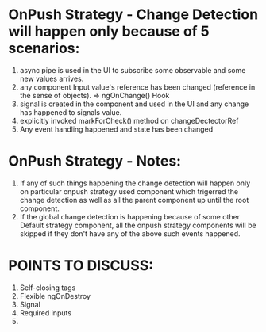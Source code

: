 # OnPush Strategy - Change Detection will happen only because of 5 scenarios:

1. async pipe is used in the UI to subscribe some observable and some new values arrives.
2. any component Input value's reference has been changed (reference in the sense of objects). => ngOnChange() Hook
3. signal is created in the component and used in the UI and any change has happened to signals value.
4. explicitly invoked markForCheck() method on changeDectectorRef
5. Any event handling happened and state has been changed

# OnPush Strategy - Notes:

1. If any of such things happening the change detection will happen only on particular onpush strategy used component which trigerred the change detection as well as all the parent component up until the root component.
2. If the global change detection is happening because of some other Default strategy component, all the onpush strategy components will be skipped if they don't have any of the above such events happened.

# POINTS TO DISCUSS:

1. Self-closing tags
2. Flexible ngOnDestroy
3. Signal
4. Required inputs
5. 
